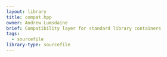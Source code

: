 ```yaml
---
layout: library
title: compat.hpp
owner: Andrew Lumsdaine
brief: Compatibility layer for standard library containers
tags:
  - sourcefile
library-type: sourcefile
---
```

